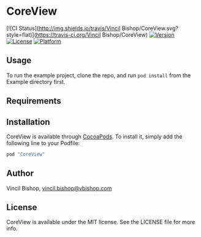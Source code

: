# CoreView

[![CI Status](http://img.shields.io/travis/Vincil Bishop/CoreView.svg?style=flat)](https://travis-ci.org/Vincil Bishop/CoreView)
[![Version](https://img.shields.io/cocoapods/v/CoreView.svg?style=flat)](http://cocoapods.org/pods/CoreView)
[![License](https://img.shields.io/cocoapods/l/CoreView.svg?style=flat)](http://cocoapods.org/pods/CoreView)
[![Platform](https://img.shields.io/cocoapods/p/CoreView.svg?style=flat)](http://cocoapods.org/pods/CoreView)

## Usage

To run the example project, clone the repo, and run `pod install` from the Example directory first.

## Requirements

## Installation

CoreView is available through [CocoaPods](http://cocoapods.org). To install
it, simply add the following line to your Podfile:

```ruby
pod "CoreView"
```

## Author

Vincil Bishop, vincil.bishop@vbishop.com

## License

CoreView is available under the MIT license. See the LICENSE file for more info.
